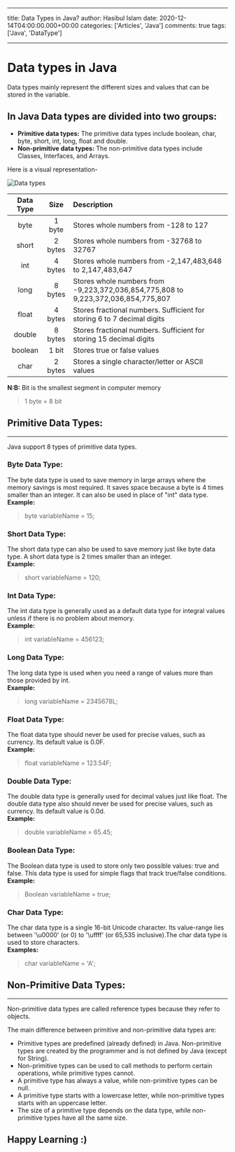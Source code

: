 ----
title: Data Types in Java?
author: Hasibul Islam
date: 2020-12-14T04:00:00.000+00:00
categories: ['Articles', 'Java']
comments: true
tags: ['Java', 'DataType']


----

# Data types in Java

Data types mainly represent the different sizes and values that can be stored in the variable.

## In Java Data types are divided into **two** groups:

- **Primitive data types:** The primitive data types include boolean, char, byte, short, int, long, float and double.
- **Non-primitive data types:** The non-primitive data types include Classes, Interfaces, and Arrays.

Here is a visual representation-

![Data types](https://static.javatpoint.com/images/java-data-types.png)

| Data Type |  Size   | Description                                                                       |
| :-------: | :-----: | :-------------------------------------------------------------------------------- |
|   byte    | 1 byte  | Stores whole numbers from -128 to 127                                             |
|   short   | 2 bytes | Stores whole numbers from -32768 to 32767                                         |
|    int    | 4 bytes | Stores whole numbers from -2,147,483,648 to 2,147,483,647                         |
|   long    | 8 bytes | Stores whole numbers from -9,223,372,036,854,775,808 to 9,223,372,036,854,775,807 |
|   float   | 4 bytes | Stores fractional numbers. Sufficient for storing 6 to 7 decimal digits           |
|  double   | 8 bytes | Stores fractional numbers. Sufficient for storing 15 decimal digits               |
|  boolean  |  1 bit  | Stores true or false values                                                       |
|   char    | 2 bytes | Stores a single character/letter or ASCII values                                  |

**N:B:** Bit is the smallest segment in computer memory

> 1 byte = 8 bit

## Primitive Data Types:

---

Java support 8 types of primitive data types.

### Byte Data Type:

The byte data type is used to save memory in large arrays where the memory savings is most required. It saves space because a byte is 4 times smaller than an integer. It can also be used in place of "int" data type.  
**Example:**

> byte variableName = 15;

### Short Data Type:

The short data type can also be used to save memory just like byte data type. A short data type is 2 times smaller than an integer.  
**Example:**

> short variableName = 120;

### Int Data Type:

The int data type is generally used as a default data type for integral values unless if there is no problem about memory.  
**Example:**

> int variableName = 456123;

### Long Data Type:

The long data type is used when you need a range of values more than those provided by int.  
**Example:**

> long variableName = 2345678L;

### Float Data Type:

The float data type should never be used for precise values, such as currency. Its default value is 0.0F.  
**Example:**

> float variableName = 123.54F;

### Double Data Type:

The double data type is generally used for decimal values just like float. The double data type also should never be used for precise values, such as currency. Its default value is 0.0d.  
**Example:**

> double variableName = 65.45;

### Boolean Data Type:

The Boolean data type is used to store only two possible values: true and false. This data type is used for simple flags that track true/false conditions.  
**Example:**

> Boolean variableName = true;

### Char Data Type:

The char data type is a single 16-bit Unicode character. Its value-range lies between '\u0000' (or 0) to '\uffff' (or 65,535 inclusive).The char data type is used to store characters.  
**Examples:**

> char variableName = 'A';

## Non-Primitive Data Types:

---

Non-primitive data types are called reference types because they refer to objects.

The main difference between primitive and non-primitive data types are:

- Primitive types are predefined (already defined) in Java. Non-primitive types are created by the programmer and is not defined by Java (except for String).
- Non-primitive types can be used to call methods to perform certain operations, while primitive types cannot.
- A primitive type has always a value, while non-primitive types can be null.
- A primitive type starts with a lowercase letter, while non-primitive types starts with an uppercase letter.
- The size of a primitive type depends on the data type, while non-primitive types have all the same size.

## **Happy Learning :)**
